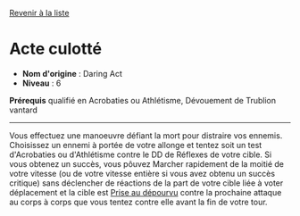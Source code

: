 [Revenir à la liste](list.md)

# Acte culotté

 * **Nom d'origine** : Daring Act
 * **Niveau** : 6


<p><span id="ctl00_MainContent_DetailedOutput"><strong>Prérequis</strong> qualifié en Acrobaties ou Athlétisme, Dévouement de Trublion vantard<br></span></p>
<hr>
<p>Vous effectuez une manoeuvre défiant la mort pour distraire vos ennemis. Choisissez un ennemi à portée de votre allonge et tentez soit un test d'Acrobaties ou d'Athlétisme contre le DD de Réflexes de votre cible. Si vous obtenez un succès, vous pôuvez Marcher rapidement de la moitié de votre vitesse (ou de votre vitesse entière si vous avez obtenu un succès critique) sans déclencher de réactions de la part de votre cible liée à voter déplacement et la cible est <a href="https://2e.aonprd.com/Conditions.aspx?ID=16">Prise au dépourvu</a> contre la prochaine attaque au corps à corps que vous tentez contre elle avant la fin de votre tour.&nbsp;</p>